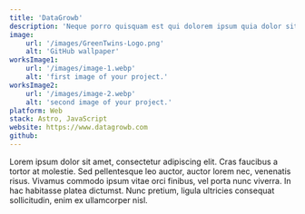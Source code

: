 ```yaml
---
title: 'DataGrowb'
description: 'Neque porro quisquam est qui dolorem ipsum quia dolor sit amet, consectetur, adipisci'
image:
    url: '/images/GreenTwins-Logo.png'
    alt: 'GitHub wallpaper'
worksImage1:
    url: '/images/image-1.webp'
    alt: 'first image of your project.'
worksImage2:
    url: '/images/image-2.webp'
    alt: 'second image of your project.'
platform: Web
stack: Astro, JavaScript
website: https://www.datagrowb.com
github: 
---
```


Lorem ipsum dolor sit amet, consectetur adipiscing elit. Cras faucibus a tortor at molestie. Sed pellentesque leo auctor, auctor lorem nec, venenatis risus. Vivamus commodo ipsum vitae orci finibus, vel porta nunc viverra. In hac habitasse platea dictumst. Nunc pretium, ligula ultricies consequat sollicitudin, enim ex ullamcorper nisl.
